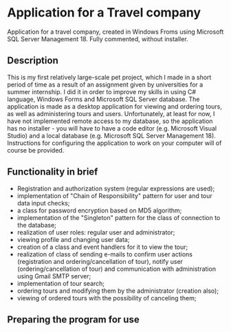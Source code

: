 # Application for a Travel company
Application for a travel company, created in Windows Froms using Microsoft SQL Server Management 18. Fully commented, without installer.

## Description
This is my first relatively large-scale pet project, which I made in a short period of time as a result of an assignment given by universities for a summer internship. I did it in order to improve my skills in using C# language, Windows Forms and Microsoft SQL Server database. The application is made as a desktop application for viewing and ordering tours, as well as administering tours and users. Unfortunately, at least for now, I have not implemented remote access to my database, so the application has no installer - you will have to have a code editor (e.g. Microsoft Visual Studio) and a local database (e.g. Microsoft SQL Server Management 18). Instructions for configuring the application to work on your computer will of course be provided.

## Functionality in brief
- Registration and authorization system (regular expressions are used);
- implementation of "Chain of Responsibility" pattern for user and tour data input checks;
- a class for password encryption based on MD5 algorithm;
- implementation of the "Singleton" pattern for the class of connection to the database;
- realization of user roles: regular user and administrator;
- viewing profile and changing user data;
- creation of a class and event handlers for it to view the tour;
- realization of class of sending e-mails to confirm user actions (registration and ordering/cancellation of tour), notify user (ordering/cancellation of tour) and communication with administration using Gmail SMTP server;
- implementation of tour search;
- ordering tours and modifying them by the administrator (creation also);
- viewing of ordered tours with the possibility of canceling them;

## Preparing the program for use
